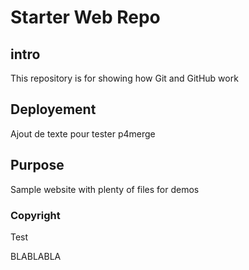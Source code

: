 # Starter Web Repo

## intro

This repository is for showing how Git and GitHub work

## Deployement
Ajout de texte pour tester p4merge

## Purpose

Sample website with plenty of files for demos

### Copyright
Test


BLABLABLA